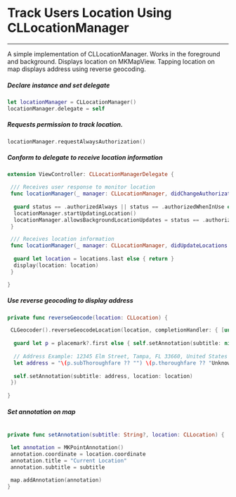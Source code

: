# Track Users Location Using CLLocationManager
***
A simple implementation of CLLocationManager. Works in the foreground and background. Displays location on MKMapView. Tapping location on map displays address using reverse geocoding.

##### Declare instance and set delegate
```swift
let locationManager = CLLocationManager()
locationManager.delegate = self
```
##### Requests permission to track location.
```swift
locationManager.requestAlwaysAuthorization()
```
##### Conform to delegate to receive location information
```swift
extension ViewController: CLLocationManagerDelegate {

 /// Receives user response to monitor location
 func locationManager(_ manager: CLLocationManager, didChangeAuthorization status: CLAuthorizationStatus) {
 
  guard status == .authorizedAlways || status == .authorizedWhenInUse else { return }
  locationManager.startUpdatingLocation()
  locationManager.allowsBackgroundLocationUpdates = status == .authorizedAlways ? true : false
 }

 /// Receives location information
 func locationManager(_ manager: CLLocationManager, didUpdateLocations locations: [CLLocation]) {
 
  guard let location = locations.last else { return }
  display(location: location)
 }

}
```
##### Use reverse geocoding to display address
```swift
private func reverseGeocode(location: CLLocation) {

 CLGeocoder().reverseGeocodeLocation(location, completionHandler: { [unowned self] placemark, error in
 
  guard let p = placemark?.first else { self.setAnnotation(subtitle: nil, location: location); return }
  
  // Address Example: 12345 Elm Street, Tampa, FL 33660, United States
  let address = "\(p.subThoroughfare ?? "") \(p.thoroughfare ?? "Unknown"), \(p.locality ?? ""), \(p.administrativeArea ?? "") \(p.postalCode ?? ""), \(p.country ?? "")."
  
  self.setAnnotation(subtitle: address, location: location)
 })
 
}
```
##### Set annotation on map
```swift

private func setAnnotation(subtitle: String?, location: CLLocation) {

 let annotation = MKPointAnnotation()
 annotation.coordinate = location.coordinate
 annotation.title = "Current Location"
 annotation.subtitle = subtitle
 
 map.addAnnotation(annotation)
}
```

